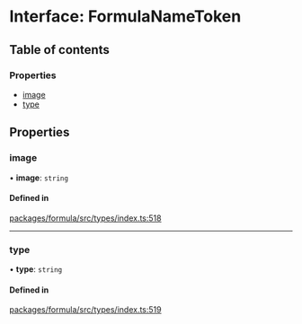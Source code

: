 # Interface: FormulaNameToken

## Table of contents

### Properties

- [image](FormulaNameToken.md#image)
- [type](FormulaNameToken.md#type)

## Properties

### <a id="image" name="image"></a> image

• **image**: `string`

#### Defined in

[packages/formula/src/types/index.ts:518](https://github.com/mashcard/mashcard/blob/main/packages/formula/src/types/index.ts#L518)

---

### <a id="type" name="type"></a> type

• **type**: `string`

#### Defined in

[packages/formula/src/types/index.ts:519](https://github.com/mashcard/mashcard/blob/main/packages/formula/src/types/index.ts#L519)
